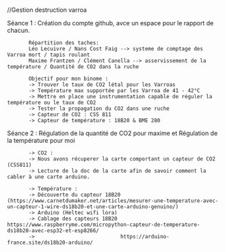 //Gestion destruction varroa

Séance 1 : Création du compte github, avce un espace pour le rapport de chacun. 

           Répartition des taches: 
           Léo Lecuivre / Nans Cost Faig --> systeme de comptage des Varroa mort / tapis roulant
           Maxime Frantzen / Clément Canella --> asservissement de la température / Quantité de CO2 dans la ruche
           
           Objectif pour mon binome :
           -> Trouver le taux de CO2 létal pour les Varroas
           -> Température max supportée par les Varroa de 41 - 42°C 
           -> Mettre en place une instrumentation capable de réguler la température ou le taux de CO2
           -> Tester la propagation du CO2 dans une ruche
           -> Capteur de CO2 : CSS 811
           -> Capteur de température : 18B20 & BME 280
           
Séance 2 : Régulation de la quantité de CO2 pour maxime et Régulation de la température pour moi
           
           -> CO2 :
           -> Nous avons récuperer la carte comportant un capteur de CO2 (CSS811) 
           -> Lecture de la doc de la carte afin de savoir comment la cabler à une carte arduino. 
           
           -> Température :
           -> Découverte du capteur 18B20 (https://www.carnetdumaker.net/articles/mesurer-une-temperature-avec-un-capteur-1-wire-ds18b20-et-une-carte-arduino-genuino/)
           -> Arduino (Heltec wifi lora) 
           -> Cablage des capteurs 18B20 https://www.raspberryme.com/micropython-capteur-de-temperature-ds18b20-avec-esp32-et-esp8266/
           ->                            https://arduino-france.site/ds18b20-arduino/
           
           
